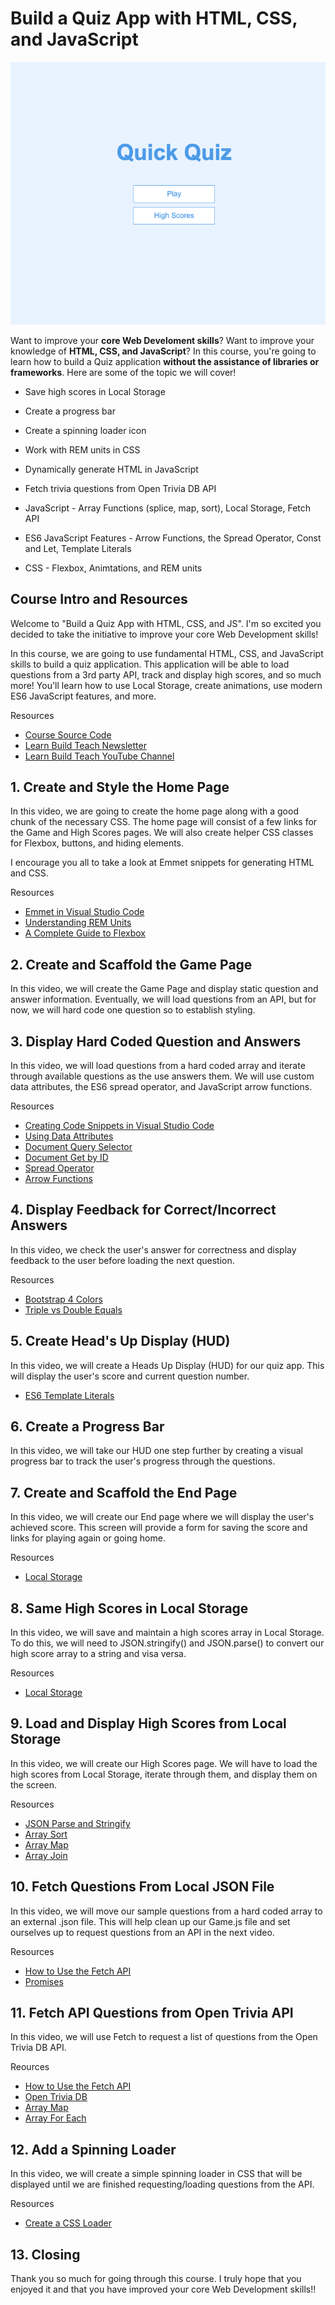 # Build a Quiz App with HTML, CSS, and JavaScript

![Home Screen](./images/homescreen.png)

Want to improve your **core Web Develoment skills**? Want to improve your knowledge of **HTML, CSS, and JavaScript**? In this course, you're going to learn how to build a Quiz application **without the assistance of libraries or frameworks**. Here are some of the topic we will cover!

- Save high scores in Local Storage
- Create a progress bar
- Create a spinning loader icon
- Work with REM units in CSS
- Dynamically generate HTML in JavaScript
- Fetch trivia questions from Open Trivia DB API

- JavaScript - Array Functions (splice, map, sort), Local Storage, Fetch API
- ES6 JavaScript Features - Arrow Functions, the Spread Operator, Const and Let, Template Literals
- CSS - Flexbox, Animtations, and REM units

## Course Intro and Resources

Welcome to "Build a Quiz App with HTML, CSS, and JS". I'm so excited you decided to take the initiative to improve your core Web Development skills!

In this course, we are going to use fundamental HTML, CSS, and JavaScript skills to build a quiz application. This application will be able to load questions from a 3rd party API, track and display high scores, and so much more! You'll learn how to use Local Storage, create animations, use modern ES6 JavaScript features, and more.

Resources

- [Course Source Code](https://github.com/jamesqquick/Design-And-Build-A-Quiz-App)
- [Learn Build Teach Newsletter](https://www.learnbuildteach.com/)
- [Learn Build Teach YouTube Channel](https://www.youtube.com/c/jamesqquick)

## 1. Create and Style the Home Page

In this video, we are going to create the home page along with a good chunk of the necessary CSS. The home page will consist of a few links for the Game and High Scores pages. We will also create helper CSS classes for Flexbox, buttons, and hiding elements.

I encourage you all to take a look at Emmet snippets for generating HTML and CSS.

Resources

- [Emmet in Visual Studio Code](https://www.youtube.com/watch?v=5guZjNDcVnA)
- [Understanding REM Units](https://www.sitepoint.com/understanding-and-using-rem-units-in-css/)
- [A Complete Guide to Flexbox](https://css-tricks.com/snippets/css/a-guide-to-flexbox/)

## 2. Create and Scaffold the Game Page

In this video, we will create the Game Page and display static question and answer information. Eventually, we will load questions from an API, but for now, we will hard code one question so to establish styling.

## 3. Display Hard Coded Question and Answers

In this video, we will load questions from a hard coded array and iterate through available questions as the use answers them. We will use custom data attributes, the ES6 spread operator, and JavaScript arrow functions.

Resources

- [Creating Code Snippets in Visual Studio Code](https://www.youtube.com/watch?v=K3gLlZm-m_8)
- [Using Data Attributes](https://developer.mozilla.org/en-US/docs/Learn/HTML/Howto/Use_data_attributes)
- [Document Query Selector](https://developer.mozilla.org/en-US/docs/Web/API/Document_object_model/Locating_DOM_elements_using_selectors)
- [Document Get by ID](https://developer.mozilla.org/en-US/docs/Web/API/Document/getElementById)
- [Spread Operator](https://developer.mozilla.org/en-US/docs/Web/JavaScript/Reference/Operators/Spread_syntax)
- [Arrow Functions](https://developer.mozilla.org/en-US/docs/Web/JavaScript/Reference/Functions/Arrow_functions)

## 4. Display Feedback for Correct/Incorrect Answers

In this video, we check the user's answer for correctness and display feedback to the user before loading the next question.

Resources

- [Bootstrap 4 Colors](https://www.w3schools.com/bootstrap4/bootstrap_colors.asp)
- [Triple vs Double Equals](https://codeburst.io/javascript-double-equals-vs-triple-equals-61d4ce5a121a)

## 5. Create Head's Up Display (HUD)

In this video, we will create a Heads Up Display (HUD) for our quiz app. This will display the user's score and current question number.

- [ES6 Template Literals](https://developer.mozilla.org/en-US/docs/Web/JavaScript/Reference/Template_literals)

## 6. Create a Progress Bar

In this video, we will take our HUD one step further by creating a visual progress bar to track the user's progress through the questions.

## 7. Create and Scaffold the End Page

In this video, we will create our End page where we will display the user's achieved score. This screen will provide a form for saving the score and links for playing again or going home.

Resources

- [Local Storage](https://www.w3schools.com/jsref/prop_win_localstorage.asp)

## 8. Same High Scores in Local Storage

In this video, we will save and maintain a high scores array in Local Storage. To do this, we will need to JSON.stringify() and JSON.parse() to convert our high score array to a string and visa versa.

Resources

- [Local Storage](https://www.w3schools.com/jsref/prop_win_localstorage.asp)

## 9. Load and Display High Scores from Local Storage

In this video, we will create our High Scores page. We will have to load the high scores from Local Storage, iterate through them, and display them on the screen.

Resources

- [JSON Parse and Stringify](https://alligator.io/js/json-parse-stringify/)
- [Array Sort](https://www.w3schools.com/js/js_array_sort.asp)
- [Array Map](https://www.w3schools.com/jsref/jsref_map.asp)
- [Array Join](https://developer.mozilla.org/en-US/docs/Web/JavaScript/Reference/Global_Objects/Array/join)

## 10. Fetch Questions From Local JSON File

In this video, we will move our sample questions from a hard coded array to an external .json file. This will help clean up our Game.js file and set ourselves up to request questions from an API in the next video.

Resources

- [How to Use the Fetch API](https://scotch.io/tutorials/how-to-use-the-javascript-fetch-api-to-get-data)
- [Promises](https://developer.mozilla.org/en-US/docs/Web/JavaScript/Reference/Global_Objects/Promise_)

## 11. Fetch API Questions from Open Trivia API

In this video, we will use Fetch to request a list of questions from the Open Trivia DB API.

Reources

- [How to Use the Fetch API](https://scotch.io/tutorials/how-to-use-the-javascript-fetch-api-to-get-data)
- [Open Trivia DB](https://opentdb.com/)
- [Array Map](https://www.w3schools.com/jsref/jsref_map.asp)
- [Array For Each](https://www.w3schools.com/jsref/jsref_foreach.asp)

## 12. Add a Spinning Loader

In this video, we will create a simple spinning loader in CSS that will be displayed until we are finished requesting/loading questions from the API.

Resources

- [Create a CSS Loader](https://www.w3schools.com/howto/howto_css_loader.asp)

## 13. Closing

Thank you so much for going through this course. I truly hope that you enjoyed it and that you have improved your core Web Development skills!!
